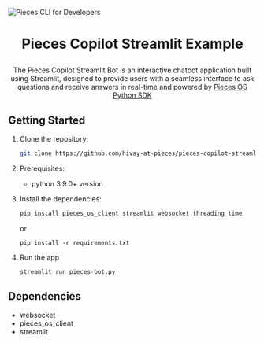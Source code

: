 ![Pieces CLI for Developers](https://camo.githubusercontent.com/69c990240f877927146712d45be2f690085b9e45b4420736aa373917f8e0b2c8/68747470733a2f2f73746f726167652e676f6f676c65617069732e636f6d2f7069656365735f7374617469635f7265736f75726365732f7066645f77696b692f5049454345535f4d41494e5f4c4f474f5f57494b492e706e67)

<p align="center">

# <p align="center"> Pieces Copilot Streamlit Example

<p align="center">  
The Pieces Copilot Streamlit Bot is an interactive chatbot application built using Streamlit, designed to provide users with a seamless interface to ask questions and receive answers in real-time and powered by <a href="https://github.com/pieces-app/pieces-os-client-sdk-for-python"> Pieces OS Python SDK </a>
</p>


## Getting Started

1. Clone the repository:

   ```bash
   git clone https://github.com/hivay-at-pieces/pieces-copilot-streamlit.git
   ```
2. Prerequisites: 
   
   - python 3.9.0+ version

2. Install the dependencies:

   ```python
   pip install pieces_os_client streamlit websocket threading time
   ```
   or 
   ```
   pip install -r requirements.txt
   ```

4. Run the app

   ```python
   streamlit run pieces-bot.py
   ```

## Dependencies

- websocket
- pieces_os_client
- streamlit
